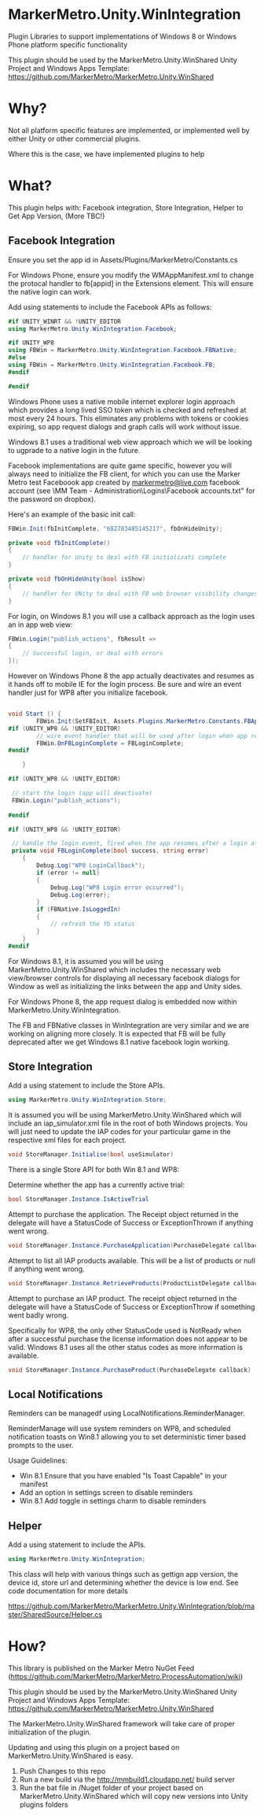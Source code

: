 MarkerMetro.Unity.WinIntegration
================================

Plugin Libraries to support implementations of Windows 8 or Windows Phone platform specific functionality

This plugin should be used by the MarkerMetro.Unity.WinShared Unity Project and Windows Apps Template:
https://github.com/MarkerMetro/MarkerMetro.Unity.WinShared

Why?
================================
Not all platform specific features are implemented, or implemented well by either Unity or other commercial plugins. 

Where this is the case, we have implemented plugins to help


What?
================================
This plugin helps with: Facebook integration, Store Integration, Helper to Get App Version, (More TBC!)

## Facebook Integration

Ensure you set the app id in Assets/Plugins/MarkerMetro/Constants.cs

For Windows Phone, ensure you modify the WMAppManifest.xml to change the protocal handler to fb[appid] in the Extensions element. This will ensure the native login can work.

Add using statements to include the Facebook APIs as follows:

```csharp
#if UNITY_WINRT && !UNITY_EDITOR
using MarkerMetro.Unity.WinIntegration.Facebook;

#if UNITY_WP8
using FBWin = MarkerMetro.Unity.WinIntegration.Facebook.FBNative;
#else
using FBWin = MarkerMetro.Unity.WinIntegration.Facebook.FB;
#endif

#endif
```

Windows Phone uses a native mobile internet explorer login approach which provides a long lived SSO token which is checked and refreshed at most every 24 hours. This eliminates any problems with tokens or cookies expiring, so app request dialogs and graph calls will work without issue. 

Windows 8.1 uses a traditional web view approach which we will be looking to ugprade to a native login in the future.

Facebook implementations are quite game specific, however you will always need to initialize the FB client, for which you can use the Marker Metro test Faceboook app created by markermetro@live.com facebook account (see \MM Team - Administration\Logins\Facebook accounts.txt" for the password on dropbox).

Here's an example of the basic init call:

```csharp
FBWin.Init(fbInitComplete, "682783485145217", fbOnHideUnity); 

private void fbInitComplete()
{
    // handler for Unity to deal with FB initializati complete
}

private void fbOnHideUnity(bool isShow)
{
    // handler for UNity to deal with FB web browser visibility changes
}

```
For login, on Windows 8.1 you will use a callback approach as the login uses an in app web view:

```csharp
FBWin.Login("publish_actions", fbResult =>
{
    // Successful login, or deal with errors
});
```

However on Windows Phone 8 the app actually deactivates and resumes as it hands off to mobile IE for the login process. Be sure and wire an event handler just for WP8 after you initialize facebook. 

```csharp

void Start () {
        FBWin.Init(SetFBInit, Assets.Plugins.MarkerMetro.Constants.FBAppId, OnHideUnity);
#if (UNITY_WP8 && !UNITY_EDITOR)
        // wire event handler that will be used after login when app resumes on wp8
        FBWin.OnFBLoginComplete = FBLoginComplete;
#endif

    }

#if (UNITY_WP8 && !UNITY_EDITOR)

 // start the login (app will deactivate)
 FBWin.Login("publish_actions");
 
#endif

#if (UNITY_WP8 && !UNITY_EDITOR)

 // handle the login event, fired when the app resumes after a login attempt
 private void FBLoginComplete(bool success, string error)
    {
        Debug.Log("WP8 LoginCallback");
        if (error != null)
        {
            Debug.Log("WP8 Login error occurred");
            Debug.Log(error);
        }
        if (FBNative.IsLoggedIn)
        {
            // refresh the fb status
        }
    }
#endif

```
For Windows 8.1, it is assumed you will be using MarkerMetro.Unity.WinShared  which includes the necessary web view/browser controls for displaying all necessary facebook dialogs for Window as well as initializing the links between the app and Unity sides. 

For Windows Phone 8, the app request dialog is embedded now within MarkerMetro.Unity.WinIntegration. 

The FB and FBNative classes in WinIntegration are very similar and we are working on aligning more closely. It is expected that FB will be fully deprecated after we get Windows 8.1 native facebook login working. 

## Store Integration

Add a using statement to include the Store APIs.

```csharp
using MarkerMetro.Unity.WinIntegration.Store;
```

It is assumed you will be using MarkerMetro.Unity.WinShared which will include an iap_simulator.xml file in the root of both Windows projects. You will just need to update the IAP codes for your particular game in the respective xml files for each project.

```csharp
void StoreManager.Initialise(bool useSimulator)
```

There is a single Store API for both Win 8.1 and WP8:

Determine whether the app has a currently active trial:

```csharp
bool StoreManager.Instance.IsActiveTrial
```

Attempt to purchase the application. The Receipt object returned in the delegate will have a StatusCode of Success or ExceptionThrown if anything went wrong.

```csharp
void StoreManager.Instance.PurchaseApplication(PurchaseDelegate callback)
```

Attempt to list all IAP products available. This will be a list of products or null if anything went wrong.

```csharp
void StoreManager.Instance.RetrieveProducts(ProductListDelegate callback)
```

Attempt to purchase an IAP product. The receipt object returned in the delegate will have a StatusCode of Success or ExceptionThrow if something went badly wrong. 

Specifically for WP8, the only other StatusCode used is NotReady when after a successful purchase the license information does not appear to be valid. Windows 8.1 uses all the other status codes as more information is available.

```csharp
void StoreManager.Instance.PurchaseProduct(PurchaseDelegate callback)
```

## Local Notifications

Reminders can be managedf using LocalNotifications.ReminderManager.

ReminderManage will use system reminders on WP8, and scheduled notification toasts on Win8.1 allowing you to set deterministic timer based prompts to the user.

Usage Guidelines:

- Win 8.1 Ensure that you have enabled "Is Toast Capable" in your manifest
- Add an option in settings screen to disable reminders
- Win 8.1 Add toggle in settings charm to disable reminders

## Helper

Add a using statement to include the  APIs.

```csharp
using MarkerMetro.Unity.WinIntegration;
```

This class will help with various things such as gettign app version, the device id, store url and determining whether the device is low end. See code documentation for more details

https://github.com/MarkerMetro/MarkerMetro.Unity.WinIntegration/blob/master/SharedSource/Helper.cs


How?
================================
This library is published on the Marker Metro NuGet Feed (https://github.com/MarkerMetro/MarkerMetro.ProcessAutomation/wiki)

This plugin should be used by the MarkerMetro.Unity.WinShared Unity Project and Windows Apps Template:
https://github.com/MarkerMetro/MarkerMetro.Unity.WinShared

The MarkerMetro.Unity.WinShared framework will take care of proper initialization of the plugin.

Updating and using this plugin on a project based on MarkerMetro.Unity.WinShared is easy. 

1. Push Changes to this repo
2. Run a new build via the http://mmbuild1.cloudapp.net/ build server
3. Run the bat file in /Nuget folder of your project based on MarkerMetro.Unity.WinShared which will copy new versions into Unity plugins folders
